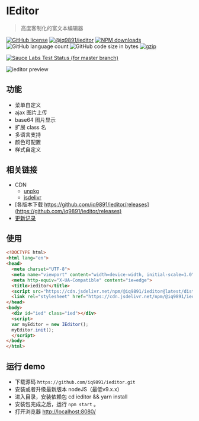 # IEditor

>高度客制化的富文本编辑器

[![GitHub license](https://img.shields.io/badge/license-MIT-blue.svg)](https://github.com/@iq9891/ieditor/blob/master/LICENSE)
[![@iq9891/ieditor](https://img.shields.io/npm/v/@iq9891/ieditor.svg?colorB=blue)](https://www.npmjs.org/package/@iq9891/ieditor)
[![NPM downloads](https://img.shields.io/npm/dt/@iq9891/ieditor.svg)](https://npmjs.org/package/@iq9891/ieditor)
![GitHub language count](https://img.shields.io/github/languages/count/iq9891/ieditor.svg)
![GitHub code size in bytes](https://img.shields.io/github/languages/code-size/iq9891/ieditor.svg)
[![gzip](http://img.badgesize.io/https://unpkg.com/@iq9891/ieditor?compression=gzip)](https://unpkg.com/@iq9891/ieditor)

[![Sauce Labs Test Status (for master branch)](https://badges.herokuapp.com/browsers?googlechrome=7&firefox=7&microsoftedge=10&iexplore=9&safari=10.10)](https://saucelabs.com/u/_wmhilton)

![ieditor preview](https://github.com/iq9891/ieditor/raw/master/ieditor-preview.png)

## 功能

- 菜单自定义
- ajax 图片上传
- base64 图片显示
- 扩展 class 名
- 多语言支持
- 颜色可配置
- 样式自定义

## 相关链接

- CDN
  - [unpkg](https://unpkg.com/@iq9891/ieditor)
  - [jsdelivr](https://cdn.jsdelivr.net/npm/@iq9891/ieditor@latest/dist/)
- [各版本下载 https://github.com/iq9891/ieditor/releases](https://github.com/iq9891/ieditor/releases)
- [更新记录](https://github.com/iq9891/ieditor/blob/master/changelog.md)

## 使用

```html
<!DOCTYPE html>
<html lang="en">
<head>
  <meta charset="UTF-8">
  <meta name="viewport" content="width=device-width, initial-scale=1.0">
  <meta http-equiv="X-UA-Compatible" content="ie=edge">
  <title>ieditor</title>
  <script src="https://cdn.jsdelivr.net/npm/@iq9891/ieditor@latest/dist/ieditor.min.js"></script>
  <link rel="stylesheet" href="https://cdn.jsdelivr.net/npm/@iq9891/ieditor@latest/dist/ieditor.min.css">
</head>
<body>
  <div id="ied" class="ied"></div>
  <script>
  var myEditor = new IEditor();
  myEditor.init();
  </script>
</body>
</html>
```

## 运行 demo
- 下载源码 `https://github.com/iq9891/ieditor.git`
- 安装或者升级最新版本 nodeJS（最低v9.x.x）
- 进入目录，安装依赖包 cd ieditor && yarn install
- 安装包完成之后，运行 `npm start` 。
- 打开浏览器 [http://localhost:8080/](http://localhost:8080/)
